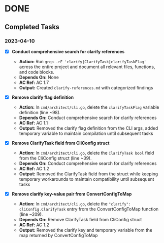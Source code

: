 # DONE

## Completed Tasks

### 2023-04-10
- [x] **Conduct comprehensive search for clarify references**
  - **Action:** Run `grep -rE 'clarify|ClarifyTask|clarifyTaskFlag'` across the entire project and document all relevant files, functions, and code blocks.
  - **Depends On:** None
  - **AC Ref:** AC 1.7
  - **Output:** Created `clarify-references.md` with categorized findings
  
- [x] **Remove clarify flag definition**
  - **Action:** In `cmd/architect/cli.go`, delete the `clarifyTaskFlag` variable definition (line ~98).
  - **Depends On:** Conduct comprehensive search for clarify references
  - **AC Ref:** AC 1.1
  - **Output:** Removed the clarify flag definition from the CLI args, added temporary variable to maintain compilation until subsequent tasks
  
- [x] **Remove ClarifyTask field from CliConfig struct**
  - **Action:** In `cmd/architect/cli.go`, delete the `ClarifyTask bool` field from the CliConfig struct (line ~39).
  - **Depends On:** Conduct comprehensive search for clarify references
  - **AC Ref:** AC 1.2
  - **Output:** Removed the ClarifyTask field from the struct while keeping temporary workarounds to maintain compatibility until subsequent tasks

- [x] **Remove clarify key-value pair from ConvertConfigToMap**
  - **Action:** In `cmd/architect/cli.go`, delete the `"clarify": cliConfig.ClarifyTask` entry from the ConvertConfigToMap function (line ~209).
  - **Depends On:** Remove ClarifyTask field from CliConfig struct
  - **AC Ref:** AC 1.2
  - **Output:** Removed the clarify key and temporary variable from the map returned by ConvertConfigToMap
